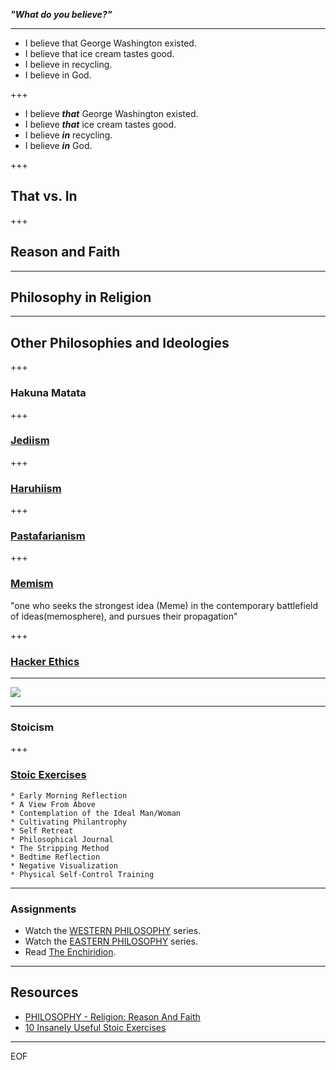 ***"What do you believe?"***

---

* I believe that George Washington existed.
* I believe that ice cream tastes good.
* I believe in recycling.
* I believe in God.

+++

* I believe ***that*** George Washington existed.
* I believe ***that*** ice cream tastes good.
* I believe ***in*** recycling.
* I believe ***in*** God.

+++

## That vs. In

+++

## Reason and Faith

---

## Philosophy in Religion

---

## Other Philosophies and Ideologies

+++

### Hakuna Matata

+++

### [Jediism](https://www.templeofthejediorder.org/doctrine-of-the-order)

+++

### [Haruhiism](https://politicsandwar.fandom.com/wiki/Haruhiism)

+++

### [Pastafarianism](https://www.ipastafaridoc.com/)

+++

### [Memism](http://www.thememist.com/)

"one who seeks the strongest idea (Meme) in the contemporary battlefield of ideas(memosphere), and pursues their propagation"

+++

### [Hacker Ethics](https://en.wikipedia.org/wiki/Hacker_ethic)

---

![](http://cdn8.openculture.com/wp-content/uploads/2015/08/23221329/philosophy-donuts.jpg)

---

### Stoicism

+++

### [Stoic Exercises](https://dailystoic.com/10-insanely-useful-stoic-exercises/)

```text
* Early Morning Reflection
* A View From Above
* Contemplation of the Ideal Man/Woman
* Cultivating Philantrophy
* Self Retreat
* Philosophical Journal
* The Stripping Method
* Bedtime Reflection
* Negative Visualization
* Physical Self-Control Training
```

---

### Assignments

* Watch the [WESTERN PHILOSOPHY](https://www.youtube.com/playlist?list=PLwxNMb28XmpeypJMHfNbJ4RAFkRtmAN3P) series.
* Watch the [EASTERN PHILOSOPHY](https://www.youtube.com/playlist?list=PLwxNMb28XmpeUL1vz9Su7OmeghBDgmj7X) series.
* Read [The Enchiridion](http://classics.mit.edu/Epictetus/epicench.html).

---

## Resources

* [PHILOSOPHY - Religion: Reason And Faith](https://www.youtube.com/watch?v=MTPHXNMi9tA)
* [10 Insanely Useful Stoic Exercises](https://dailystoic.com/10-insanely-useful-stoic-exercises/)

---

EOF
